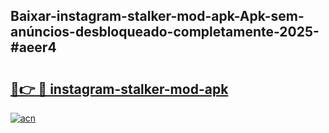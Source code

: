 ## Baixar-instagram-stalker-mod-apk-Apk-sem-anúncios-desbloqueado-completamente-2025-#aeer4

# <h2><a href="https://ainizakaria.my?title=instagram-stalker-mod-apk&ref=20M">🔗👉 🔴 instagram-stalker-mod-apk</a></h2>

[![acn](https://github.com/user-attachments/assets/0f9c940e-d8b0-45ae-aac7-cd30a18b3e1c)](https://ainizakaria.my?title=instagram-stalker-mod-apk&ref=20M)

